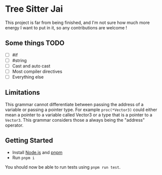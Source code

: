 # Tree Sitter Jai

This project is far from being finished, and I'm not sure how much more energy I want to put in it, so any contributions are welcome ! 

## Some things TODO

- [ ] #if
- [ ] #string
- [ ] Cast and auto cast
- [ ] Most compiler directives
- [ ] Everything else

## Limitations

This grammar cannot differentiate between passing the address of a variable or passing a pointer type.
For example `proc(*Vector3)` could either mean a pointer to a variable called Vector3 or a type that is a pointer to a `Vector3`.
This grammar considers those a always being the "address" operator.

## Getting Started

- Install [Node.js](https://nodejs.org) and [pnpm](https://pnpm.io/)
- Run `pnpm i`

You should now be able to run tests using `pnpm run test`.
